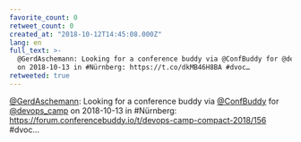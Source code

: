 ```yaml
---
favorite_count: 0
retweet_count: 0
created_at: "2018-10-12T14:45:08.000Z"
lang: en
full_text: >-
  @GerdAschemann: Looking for a conference buddy via @ConfBuddy for @devops_camp
  on 2018-10-13 in #Nürnberg: https://t.co/dkMB46H8BA #dvoc…
retweeted: true
---
```


[@GerdAschemann](https://twitter.com/GerdAschemann): Looking for a conference
buddy via [@ConfBuddy](https://twitter.com/ConfBuddy) for
[@devops_camp](https://twitter.com/devops_camp) on 2018-10-13 in #Nürnberg:
<https://forum.conferencebuddy.io/t/devops-camp-compact-2018/156> #dvoc…
